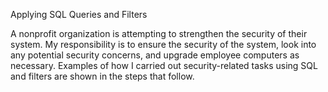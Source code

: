 Applying SQL Queries and Filters

A nonprofit organization is attempting to strengthen the security of their system. My responsibility is to ensure the security of the system, look into any potential security concerns, and upgrade employee computers as necessary. Examples of how I carried out security-related tasks using SQL and filters are shown in the steps that follow.


